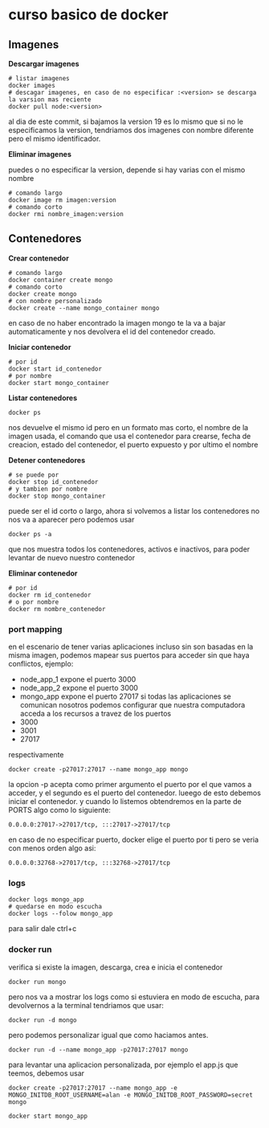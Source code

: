 # curso basico de docker

## Imagenes

<b> Descargar imagenes </b>

```
# listar imagenes
docker images
# descagar imagenes, en caso de no especificar :<version> se descarga la varsion mas reciente
docker pull node:<version>

```

al dia de este commit, si bajamos la version 19 es lo mismo que si no le especificamos la version, tendriamos dos imagenes con nombre diferente pero el mismo identificador.

<b>Eliminar imagenes</b>

puedes o no especificar la version, depende si hay varias con el mismo nombre

```
# comando largo
docker image rm imagen:version
# comando corto
docker rmi nombre_imagen:version
```

## Contenedores

<b>Crear contenedor</b>

```
# comando largo
docker container create mongo
# comando corto
docker create mongo
# con nombre personalizado
docker create --name mongo_container mongo
```

en caso de no haber encontrado la imagen mongo te la va a bajar automaticamente y nos devolvera el id del contenedor creado.

<b>Iniciar contenedor</b>

```
# por id
docker start id_contenedor
# por nombre
docker start mongo_container

```

<b>Listar contenedores</b>

```
docker ps
```

nos devuelve el mismo id pero en un formato mas corto, el nombre de la imagen usada, el comando que usa el contenedor para crearse, fecha de creacion, estado del contenedor, el puerto expuesto y por ultimo el nombre

<b>Detener contenedores</b>

```
# se puede por
docker stop id_contenedor
# y tambien por nombre
docker stop mongo_container
```

puede ser el id corto o largo, ahora si volvemos a listar los contenedores no nos va a aparecer pero podemos usar

```
docker ps -a
```

que nos muestra todos los contenedores, activos e inactivos, para poder levantar de nuevo nuestro contenedor

<b>Eliminar contenedor</b>

```
# por id
docker rm id_contenedor
# o por nombre
docker rm nombre_contenedor
```

### port mapping

en el escenario de tener varias aplicaciones incluso sin son basadas en la misma imagen, podemos mapear sus puertos para acceder sin que haya conflictos, ejemplo:

- node_app_1 expone el puerto 3000
- node_app_2 expone el puerto 3000
- mongo_app expone el puerto 27017
  si todas las aplicaciones se comunican nosotros podemos configurar que nuestra computadora acceda a los recursos a travez de los puertos
- 3000
- 3001
- 27017

respectivamente

```
docker create -p27017:27017 --name mongo_app mongo
```

la opcion -p acepta como primer argumento el puerto por el que vamos a acceder, y el segundo es el puerto del contenedor. lueego de esto debemos iniciar el contenedor. y cuando lo listemos obtendremos en la parte de PORTS algo como lo siguiente:

```
0.0.0.0:27017->27017/tcp, :::27017->27017/tcp
```

en caso de no especificar puerto, docker elige el puerto por ti pero se veria con menos orden algo asi:

```
0.0.0.0:32768->27017/tcp, :::32768->27017/tcp
```

### logs

```
docker logs mongo_app
# quedarse en modo escucha
docker logs --folow mongo_app
```

para salir dale ctrl+c

### docker run

verifica si existe la imagen, descarga, crea e inicia el contenedor

```
docker run mongo
```

pero nos va a mostrar los logs como si estuviera en modo de escucha, para devolvernos a la terminal tendriamos que usar:

```
docker run -d mongo
```

pero podemos personalizar igual que como haciamos antes.

```
docker run -d --name mongo_app -p27017:27017 mongo
```

para levantar una aplicacion personalizada, por ejemplo el app.js que teemos, debemos usar

```
docker create -p27017:27017 --name mongo_app -e MONGO_INITDB_ROOT_USERNAME=alan -e MONGO_INITDB_ROOT_PASSWORD=secret mongo

docker start mongo_app

```
